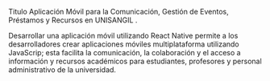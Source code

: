 Titulo Aplicación Móvil para la Comunicación, Gestión de Eventos, Préstamos y Recursos en UNISANGIL .

Desarrollar una aplicación móvil utilizando React Native permite a los desarrolladores crear 
aplicaciones móviles multiplataforma utilizando JavaScrip; esta facilita la comunicación, la colaboración y 
el acceso a información y recursos académicos para estudiantes, profesores y personal administrativo de la universidad.
